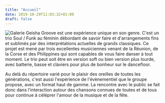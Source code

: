 ```yaml
---
title: "Accueil"
date: 2019-10-29T11:03:32+01:00
draft: false
---
```

![Galerie](/img/g3.jpg)
Geisha Groove est une expérience unique en son genre. C'est un trio Soul / Funk au féminin débordant de savoir faire et d'arrangements fins et sublimés par des interprétations actuelles de grands classiques.
Ce projet est mené par trois excellentes musiciennes venant de la Réunion, de la Corse et des Philippines qui sont capables de vous faire danser à tout moment. Le trio peut soit être en version soft ou bien version plus lourde, avec batterie, basse et claviers pour plus de bonheur sur le dancefloor.

Au delà du répertoire varié pour le plaisir des oreilles de toutes les générations, c'est aussi l'expérience de l'évènementiel que le groupe propose, avec un format haut de gamme. La rencontre avec le public se fait donc dans l'interaction autour des chansons connues de toutes et de tous pour continue à céléprer l'amour de la musique et de la fête.